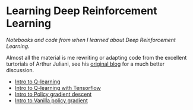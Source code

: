 # Learning Deep Reinforcement Learning
*Notebooks and code from when I learned about Deep Reinforcement Learning.*

Almost all the material is me rewriting or adapting code from the excellent turtorials of Arthur Juliani, see his [original blog](https://medium.com/emergent-future/simple-reinforcement-learning-with-tensorflow-part-0-q-learning-with-tables-and-neural-networks-d195264329d0) for a much better discussion.

- [Intro to Q-learning](Q-learning.ipynb)
- [Intro to Q-learning with Tensorflow](Q-learning_with_neural_network.ipynb)
- [Intro to Policy gradient descent](Simple_Policy_gradient_descent.ipynb)
- [Intro to Vanilla policy gradient](Learning_with_the_Policy_Gradient_Method.ipynb)
